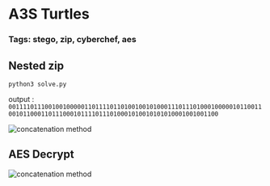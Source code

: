 # A3S Turtles

### Tags: stego, zip, cyberchef, aes

## Nested zip
```python3 solve.py```

output :
```00111101110010010000011011110110100100101000111011101000100000101100110010110001101110001011110111010001010010101010001001001100```

![concatenation method](key.png)
## AES Decrypt

![concatenation method](flag.png)
